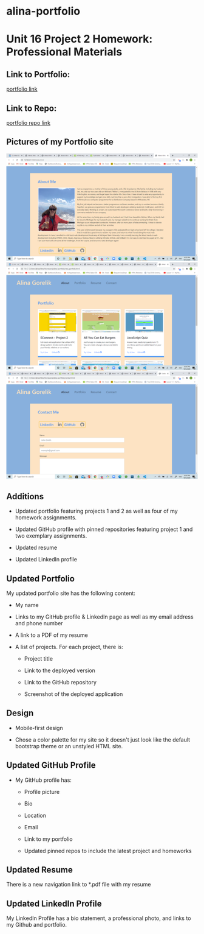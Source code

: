 # alina-portfolio

# Unit 16 Project 2 Homework: Professional Materials

## Link to Portfolio:

[portfolio link](https://agorelik2.github.io/alina-portfolio/)

## Link to Repo:

[portfolio repo link](https://github.com/agorelik2/alina-portfolio)

## Pictures of my Portfolio site

![portfolio about me](./assets/images/about_me.png)
![portfolio projects](./assets/images/portfolio.png)
![portfolio contact](./assets/images/contact.png)

## Additions

- Updated portfolio featuring projects 1 and 2 as well as four of my homework assignments.

- Updated GitHub profile with pinned repositories featuring project 1 and two exemplary assignments.

- Updated resume

- Updated LinkedIn profile

## Updated Portfolio

My updated portfolio site has the following content:

- My name

- Links to my GitHub profile & LinkedIn page as well as my email address and phone number

- A link to a PDF of my resume

- A list of projects. For each project, there is:

  - Project title

  - Link to the deployed version

  - Link to the GitHub repository

  - Screenshot of the deployed application

## Design

- Mobile-first design

- Chose a color palette for my site so it doesn't just look like
  the default bootstrap theme or an unstyled HTML site.

## Updated GitHub Profile

- My GitHub profile has:

  - Profile picture

  - Bio

  - Location

  - Email

  - Link to my portfolio

  - Updated pinned repos to include the latest project and homeworks

## Updated Resume

There is a new navigation link to \*.pdf file with my resume

## Updated LinkedIn Profile

My LinkedIn Profile has a bio statement, a professional photo, and links to my Github and portfolio.
